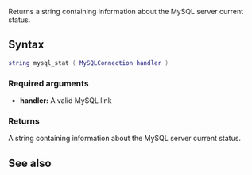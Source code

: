 <pageclass class="#AA7592" subcaption="MTA-MySQL Module"></pageclass>

Returns a string containing information about the MySQL server current status.

Syntax
------

``` lua
string mysql_stat ( MySQLConnection handler )
```

### Required arguments

-   **handler:** A valid MySQL link

### Returns

A string containing information about the MySQL server current status.

See also
--------
